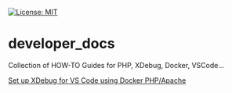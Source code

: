 [![License: MIT](https://img.shields.io/badge/License-MIT-yellow.svg)](https://opensource.org/licenses/MIT)

# developer_docs
Collection of HOW-TO Guides for PHP, XDebug, Docker, VSCode...

[Set up XDebug for VS Code using Docker PHP/Apache](./Xdebug-docker-vscode.md)
